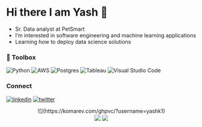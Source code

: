 # Hi there I am Yash 👋
- Sr. Data analyst at PetSmart
- I’m interested in software engineering and machine learning applications
- Learning how to deploy data science solutions 

<!-- ### 📚 Projects & Guides 📚
- Click **[HERE](https://github.com/yashk1/)** for my projects and guides -->

### 🧰 Toolbox
![Python](https://img.shields.io/badge/python-3670A0?style=for-the-badge&logo=python&logoColor=ffdd54)
![AWS](https://img.shields.io/badge/Amazon_AWS-FF9900?style=for-the-badge&logo=amazonaws&logoColor=white)
![Postgres](https://img.shields.io/badge/postgres-%23316192.svg?style=for-the-badge&logo=postgresql&logoColor=white)
![Tableau](https://img.shields.io/badge/tableau-log.svg?style=for-the-badge&logo=tableau&logoColor=white)
![Visual Studio Code](https://img.shields.io/badge/Visual%20Studio%20Code-0078d7.svg?style=for-the-badge&logo=visual-studio-code&logoColor=white)

### Connect
[![linkedin](https://img.shields.io/badge/linkedin-0A66C2?style=for-the-badge&logo=linkedin&logoColor=white)](https://www.linkedin.com/in/yashk1/)
[![twitter](https://img.shields.io/badge/twitter-1DA1F2?style=for-the-badge&logo=twitter&logoColor=white)](https://www.twitter.com/in/yash8145/)

<div align="center">
![](https://komarev.com/ghpvc/?username=yashk1)

 <br>
<!-- If you forked this repo, Change the username as yours -->
  <img align="center" src="https://github-readme-stats.vercel.app/api/top-langs/?username=yashk1&theme=radical&langs_count=3&exclude_repo=hugo-profile"/>
  <img align="center" src="https://github-readme-stats.vercel.app/api?username=yashk1&show_icons=true&theme=radical&line_height=27"/> 
<br>
</div>

<!--
**yashk1/yashk1** is a ✨ _special_ ✨ repository because its `README.md` (this file) appears on your GitHub profile.

Here are some ideas to get you started:

- 🔭 I’m currently working on ...
- 🌱 I’m currently learning ...
- 👯 I’m looking to collaborate on ...
- 🤔 I’m looking for help with ...
- 💬 Ask me about ...
- 📫 How to reach me: ...
- 😄 Pronouns: ...
- ⚡ Fun fact: ...
-->

